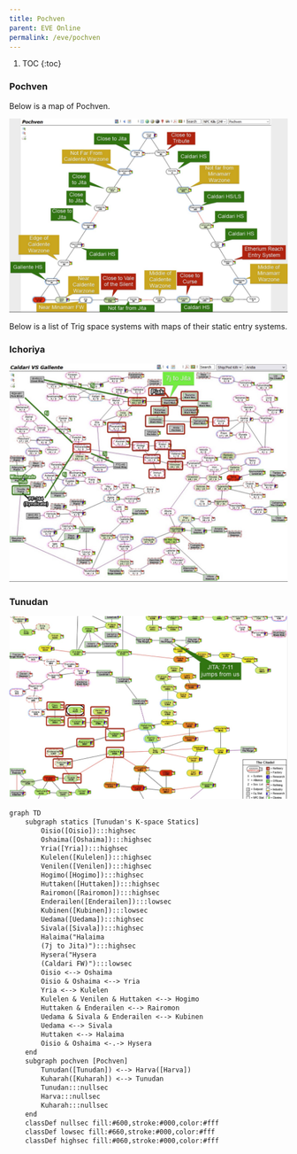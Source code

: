 ```yaml
---
title: Pochven
parent: EVE Online
permalink: /eve/pochven
---
```

1. TOC
{:toc}
### Pochven
Below is a map of Pochven.

![Pochven](/images/eve/pochven.jpg)

Below is a list of Trig space systems with maps of their static entry systems.
 
### Ichoriya
![Ichoriya](/images/eve/ichoriya-statics.jpg)

### Tunudan
![Tunudan](/images/eve/tunudan-statics.jpg)

```mermaid
graph TD
    subgraph statics [Tunudan's K-space Statics]
        Oisio([Oisio]):::highsec
        Oshaima([Oshaima]):::highsec
        Yria([Yria]):::highsec
        Kulelen([Kulelen]):::highsec
        Venilen([Venilen]):::highsec
        Hogimo([Hogimo]):::highsec
        Huttaken([Huttaken]):::highsec
        Rairomon([Rairomon]):::highsec
        Enderailen([Enderailen]):::lowsec
        Kubinen([Kubinen]):::lowsec
        Uedama([Uedama]):::highsec
        Sivala([Sivala]):::highsec
        Halaima("Halaima
        (7j to Jita)"):::highsec
        Hysera("Hysera
        (Caldari FW)"):::lowsec
        Oisio <--> Oshaima
        Oisio & Oshaima <--> Yria
        Yria <--> Kulelen
        Kulelen & Venilen & Huttaken <--> Hogimo
        Huttaken & Enderailen <--> Rairomon
        Uedama & Sivala & Enderailen <--> Kubinen
        Uedama <--> Sivala
        Huttaken <--> Halaima
        Oisio & Oshaima <-.-> Hysera
    end
    subgraph pochven [Pochven]
        Tunudan([Tunudan]) <--> Harva([Harva])
        Kuharah([Kuharah]) <--> Tunudan
        Tunudan:::nullsec
        Harva:::nullsec
        Kuharah:::nullsec
    end
    classDef nullsec fill:#600,stroke:#000,color:#fff
    classDef lowsec fill:#660,stroke:#000,color:#fff
    classDef highsec fill:#060,stroke:#000,color:#fff
```
